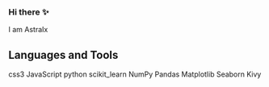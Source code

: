 ### Hi there :sparkles:

I am AstraIx 

## Languages and Tools 
 css3 JavaScript python scikit_learn NumPy Pandas Matplotlib Seaborn Kivy 
